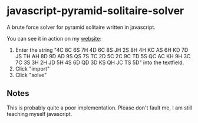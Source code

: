 # javascript-pyramid-solitaire-solver
A brute force solver for pyramid solitaire written in javascript.

You can see it in action on my [website](https://igniparoustempest.github.io/pyramid-solitaire-solver/):

 1. Enter the string "4C 8C 6S 7H 4D 6C 8S JH 2S 8H 4H KC AS 6H KD 7D JS TH AH 8D 9D AD 9S QS 7S TC 2D 5C 2C 9C TD 5S QC AC KH 9H 3C 7C 3S 3H 2H JD 5H 4S 6D QD 3D KS QH JC TS 5D" into the textfield.
 2. Click "import"
 3. Click "solve"

## Notes

This is probably quite a poor implementation. Please don't fault me, I am still teaching myself javascript.
